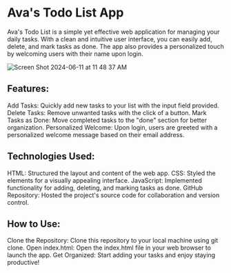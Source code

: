 # Ava's Todo List App
Ava's Todo List is a simple yet effective web application for managing your daily tasks. With a clean and intuitive user interface, you can easily add, delete, and mark tasks as done. The app also provides a personalized touch by welcoming users with their name upon login.


![Screen Shot 2024-06-11 at 11 48 37 AM](https://github.com/avachoi/dom/assets/72422987/7cf61f5d-0bb6-452d-9924-c976f2564da8)



## Features:
Add Tasks: Quickly add new tasks to your list with the input field provided.
Delete Tasks: Remove unwanted tasks with the click of a button.
Mark Tasks as Done: Move completed tasks to the "done" section for better organization.
Personalized Welcome: Upon login, users are greeted with a personalized welcome message based on their email address.
## Technologies Used:
HTML: Structured the layout and content of the web app.
CSS: Styled the elements for a visually appealing interface.
JavaScript: Implemented functionality for adding, deleting, and marking tasks as done.
GitHub Repository: Hosted the project's source code for collaboration and version control.
## How to Use:
Clone the Repository: Clone this repository to your local machine using git clone.
Open index.html: Open the index.html file in your web browser to launch the app.
Get Organized: Start adding your tasks and enjoy staying productive!

